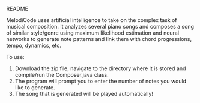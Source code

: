 README

MelodiCode uses artificial intelligence to take on the complex task of musical composition. It analyzes several piano songs and composes a song of similar style/genre using maximum likelihood estimation and neural networks to generate note patterns and link them with chord progressions, tempo, dynamics, etc.

To use: 
1. Download the zip file, navigate to the directory where it is stored and compile/run the Composer.java class.
2. The program will prompt you to enter the number of notes you would like to generate.
3. The song that is generated will be played automatically!
